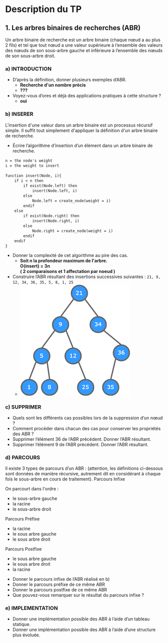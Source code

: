 # Description du TP

## 1. Les arbres binaires de recherches (ABR)
Un arbre binaire de recherche est un arbre binaire (chaque nœud a au plus 2 fils) et tel que tout nœud a une
valeur supérieure à l’ensemble des valeurs des nœuds de son sous-arbre gauche et inférieure à l’ensemble des
nœuds de son sous-arbre droit.

### a) INTRODUCTION
- D’après la définition, donner plusieurs exemples d’ABR.
  - **Recherche d'un nombre précis**
  - **???**
- Voyez-vous d’ores et déjà des applications pratiques à cette structure ?
  - **oui**

### b) INSERER
L'insertion d'une valeur dans un arbre binaire est un processus récursif simple. Il suffit tout simplement d'appliquer
la définition d'un arbre binaire de recherche.
- Écrire l’algorithme d’insertion d’un élément dans un arbre binaire de recherche.
```
n = the node's weight
i = the weight to insert

function insert(Node, i){
    if i < n then
        if exist(Node.left) then
            insert(Node.left, i)
        else
            Node.left = create_node(weight = i)
        endif
    else
        if exist(Node.right) then
            insert(Node.right, i)
        else
            Node.right = create_node(weight = i)
        endif
    endif
}  
```
- Donner la complexité de cet algorithme au pire des cas.
  - **Soit n la profondeur maximum de l'arbre.\
    O(insert) = 3n\
    ( 2 comparaisons et 1 affectation par noeud )**
- Construire l’ABR résultant des insertions successives suivantes : `21, 9, 12, 34, 36, 35, 5, 8, 1, 25`
  - ![Tree example](tree1.png)

### c) SUPPRIMER
- Quels sont les différents cas possibles lors de la suppression d’un nœud ?
- Comment procéder dans chacun des cas pour conserver les propriétés des ABR ?
- Supprimer l’élément 36 de l’ABR précédent. Donner l’ABR résultant.
- Supprimer l’élément 9 de l’ABR précédent. Donner l’ABR résultant.

### d) PARCOURS
Il existe 3 types de parcours d’un ABR : (attention, les définitions ci-dessous sont données de manière récursive,
autrement dit en considérant à chaque fois le sous-arbre en cours de traitement).
Parcours Infixe

On parcourt dans l'ordre :
* le sous-arbre gauche
* la racine
* le sous-arbre droit

Parcours Préfixe
* la racine
* le sous arbre gauche
* le sous arbre droit

Parcours Postfixe
* le sous arbre gauche
* le sous arbre droit
* la racine

- Donner le parcours infixe de l’ABR réalisé en b)
- Donner le parcours préfixe de ce même ABR
- Donner le parcours postfixe de ce même ABR
- Que pouvez-vous remarquer sur le résultat du parcours infixe ?

### e) IMPLEMENTATION
- Donner une implémentation possible des ABR à l’aide d’un tableau statique.
- Donner une implémentation possible des ABR à l’aide d’une structure plus évoluée.